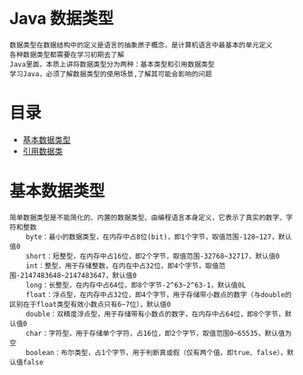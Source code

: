 Java 数据类型
==
    数据类型在数据结构中的定义是语言的抽象原子概念，是计算机语言中最基本的单元定义
    各种数据类型都需要在学习初期去了解
    Java里面，本质上讲将数据类型分为两种：基本类型和引用数据类型
    学习Java，必须了解数据类型的使用场景,了解其可能会影响的问题


# 目录
* [基本数据类型](#基本数据类型)
* [引用数据类](#引用数据类)

    

    
# 基本数据类型

    简单数据类型是不能简化的、内置的数据类型、由编程语言本身定义，它表示了真实的数字、字符和整数
        byte：最小的数据类型，在内存中占8位(bit)，即1个字节，取值范围-128~127，默认值0
        short：短整型，在内存中占16位，即2个字节，取值范围-32768~32717，默认值0
        int：整型，用于存储整数，在内在中占32位，即4个字节，取值范围-2147483648~2147483647，默认值0
        long：长整型，在内存中占64位，即8个字节-2^63~2^63-1，默认值0L
        float：浮点型，在内存中占32位，即4个字节，用于存储带小数点的数字（与double的区别在于float类型有效小数点只有6~7位），默认值0
        double：双精度浮点型，用于存储带有小数点的数字，在内存中占64位，即8个字节，默认值0
        char：字符型，用于存储单个字符，占16位，即2个字节，取值范围0~65535，默认值为空
        boolean：布尔类型，占1个字节，用于判断真或假（仅有两个值，即true、false），默认值false


## 
